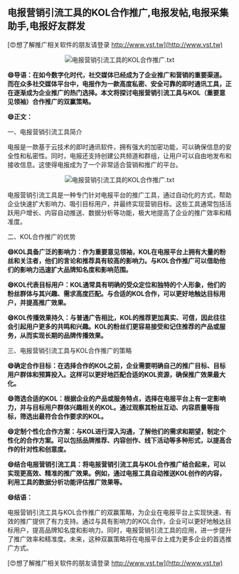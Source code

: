 ## **电报营销引流工具的KOL合作推广,电报发帖,电报采集助手,电报好友群发**

[😍想了解推广相关软件的朋友请登录 http://www.vst.tw](http://www.vst.tw)

 <center><img src="https://vst.tw/MP4/tuiguang/png/7.png" alt="电报营销引流工具的KOL合作推广.txt"></center>

**😄导语：在如今数字化时代，社交媒体已经成为了企业推广和营销的重要渠道。而在众多社交媒体平台中，电报作为一款高度私密、安全可靠的即时通讯工具，正在逐渐成为企业推广的热门选择。本文将探讨电报营销引流工具与KOL（重要意见领袖）合作推广的双赢策略。**

**😄正文：**

一、电报营销引流工具简介

电报是一款基于云技术的即时通讯软件，拥有强大的加密功能，可以确保信息的安全性和私密性。同时，电报还支持创建公共频道和群组，让用户可以自由地发布和接收信息。这使得电报成为了一个非常适合营销和推广的平台。

 <center><img src="https://vst.tw/MP4/tuiguang/png/7.png" alt="电报营销引流工具的KOL合作推广.txt"></center>

电报营销引流工具是一种专门针对电报平台的推广工具，通过自动化的方式，帮助企业快速扩大影响力、吸引目标用户，并最终实现营销目标。这些工具通常包括活跃用户增长、内容自动推送、数据分析等功能，极大地提高了企业的推广效率和精准度。

二、KOL合作推广的优势

**😄KOL具备广泛的影响力：作为重要意见领袖，KOL在电报平台上拥有大量的粉丝和关注者，他们的言论和推荐具有较高的影响力。与KOL合作推广可以借助他们的影响力迅速扩大品牌知名度和影响范围。**

**😄KOL代表目标用户：KOL通常具有明确的受众定位和独特的个人形象，他们的粉丝群体与其兴趣、需求高度匹配。与合适的KOL合作，可以更好地触达目标用户，并提高推广效果。**

**😄KOL传播效果持久：与普通广告相比，KOL的推荐更加真实、可信，因此往往会引起用户更多的共鸣和兴趣。KOL的粉丝们更容易接受和记住推荐的产品或服务，从而实现长期的品牌传播效果。**

三、电报营销引流工具与KOL合作推广的策略

**😄确定合作目标：在选择合作的KOL之前，企业需要明确自己的推广目标、目标用户群体和预算投入。这样可以更好地匹配合适的KOL资源，确保推广效果最大化。**

**😄筛选合适的KOL：根据企业的产品或服务特点，选择在电报平台上有一定影响力，并与目标用户群体兴趣相关的KOL。通过观察其粉丝互动、内容质量等指标，筛选出最符合合作要求的KOL。**

**😄定制个性化合作方案：与KOL进行深入沟通，了解他们的需求和期望，制定个性化的合作方案。可以包括品牌推荐、内容创作、线下活动等多种形式，以提高合作的针对性和创意度。**

**😄结合电报营销引流工具：将电报营销引流工具与KOL合作推广结合起来，可以实现更高效、精准的推广效果。例如，通过电报工具自动推送KOL创作的内容，利用工具的数据分析功能评估推广效果等。**

**😄结语：**

电报营销引流工具与KOL合作推广的双赢策略，为企业在电报平台上实现快速、有效的推广提供了有力支持。通过与具有影响力的KOL合作，企业可以更好地触达目标用户，提高品牌知名度和影响力。同时，电报营销引流工具的应用，进一步提升了推广效率和精准度。未来，这种双赢策略将在电报平台上成为更多企业的首选推广方式。

[😍想了解推广相关软件的朋友请登录 http://www.vst.tw](http://www.vst.tw)



